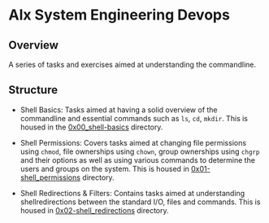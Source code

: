 # Alx System Engineering Devops

## Overview

A series of tasks and exercises aimed at understanding the commandline.

## Structure

* Shell Basics: Tasks aimed at having a solid overview of the commandline and essential commands such as `ls`, `cd`, `mkdir`. This is housed in the [0x00_shell-basics](/0x00-shell_basics) directory.

* Shell Permissions: Covers tasks aimed at changing file permissions using `chmod`, file ownerships using `chown`, group ownerships using `chgrp` and their options as well as using various commands to determine the users and groups on the system. This is housed in [0x01-shell_permissions](/0x01-shell_permissions) directory. 

* Shell Redirections & Filters: Contains tasks aimed at understanding shellredirections between the standard I/O, files and commands. This is housed in [0x02-shell_redirections](/0x02-shell_redirections) directory.

